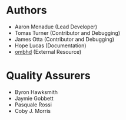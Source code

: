 # Authors
- Aaron Menadue (Lead Developer)
- Tomas Turner (Contributor and Debugging)
- James Otta (Contributor and Debugging)
- Hope Lucas (Documentation)
- [ombhd](https://github.com/ombhd) (External Resource)

# Quality Assurers
- Byron Hawksmith
- Jaymie Gobbett
- Pasquale Rossi
- Coby J. Morris